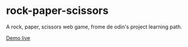 # rock-paper-scissors

A rock, paper, scissors web game, frome de odin's project learning path.

[Demo live](https://jwatelet.github.io/rock-paper-scissors/)